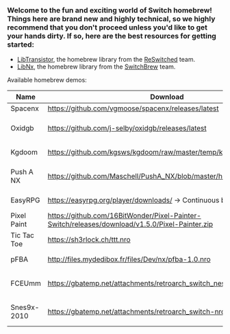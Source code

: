 ### Welcome to the fun and exciting world of Switch homebrew! Things here are brand new and highly technical, so we highly recommend that you don't proceed unless you'd like to get your hands dirty. If so, here are the best resources for getting started:
* [LibTransistor](https://github.com/reswitched/libtransistor), the homebrew library from the [ReSwitched](https://reswitched.tech/) team.
* [LibNx](https://github.com/switchbrew/libnx), the homebrew library from the [SwitchBrew](http://switchbrew.org/index.php?title=Main_Page) team.

Available homebrew demos:

| Name        | Download                             | License | Source           | Notes
|-------------|--------------------------------------|---------|------------------|-------------------------
| Spacenx     | https://github.com/vgmoose/spacenx/releases/latest | MIT | https://github.com/vgmoose/spacenx | Download the `NRO` file.
| Oxidgb      | https://github.com/j-selby/oxidgb/releases/latest | MIT | http://github.com/j-selby/oxidgb/tree/libtransistor | No controls, no audio. Contains https://github.com/svendahlstrand/10-print-game-boy/ |
| Kgdoom      | https://github.com/kgsws/kgdoom/raw/master/temp/kgdoom/kgdoom.nro | MIT | https://github.com/kgsws/kgdoom | Crashes on startup due to unimplemented function |
| Push A NX   | https://github.com/Maschell/PushA_NX/blob/master/hello.nro | Unlicensed | https://github.com/Maschell/PushA_NX | A basic "Hello, world" app, uses LibNX. Don't work in the latest version of yuzu because of unicorn fallback issue|
| EasyRPG     | https://easyrpg.org/player/downloads/ -> Continuous builds -> Other | GPL-3.0 | https://github.com/EasyRPG/Player | RPG Maker 2000/2003 game interpreter, uses LibNX |
| Pixel Paint | https://github.com/16BitWonder/Pixel-Painter-Switch/releases/download/v1.5.0/Pixel-Painter.zip | MIT | https://github.com/16BitWonder/Pixel-Painter-Switch | A pixel paint application with 7 colors to choose from, uses LibNX |
| Tic Tac Toe | https://sh3rlock.ch/ttt.nro | Unlicensed | https://sh3rlock.ch/ttt.zip | A simple tic-tac-toe game, uses LibNX |
| pFBA        | http://files.mydedibox.fr/files/Dev/nx/pfba-1.0.nro | Unlicensed | https://github.com/Cpasjuste/pfba/tree/new | Portable Final Burn Alpha, a watered down version of MAME, uses LibNX |
| FCEUmm      | https://gbatemp.net/attachments/retroarch_switch_nes-zip.115761/ | GPL-2.0 | https://github.com/libretro/libretro-fceumm | An NES emulator for RetroArch. ROMs need to be provided seperately, uses LibTransistor |
| Snes9x-2010 | https://gbatemp.net/attachments/retroarch_switch-nro-zip.115733/ | Unlicensed | https://github.com/libretro/snes9x2010 | An SNES emulator for RetroArch. ROMs need to be provided seperately, uses LibTransistor |
